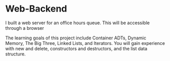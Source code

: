 # Web-Backend
I built a web server for an office hours queue. This will be accessible through a browser


The learning goals of this project include Container ADTs, Dynamic Memory, The Big Three, Linked Lists, and Iterators. You will gain experience with new and delete, constructors and destructors, and the list data structure.
